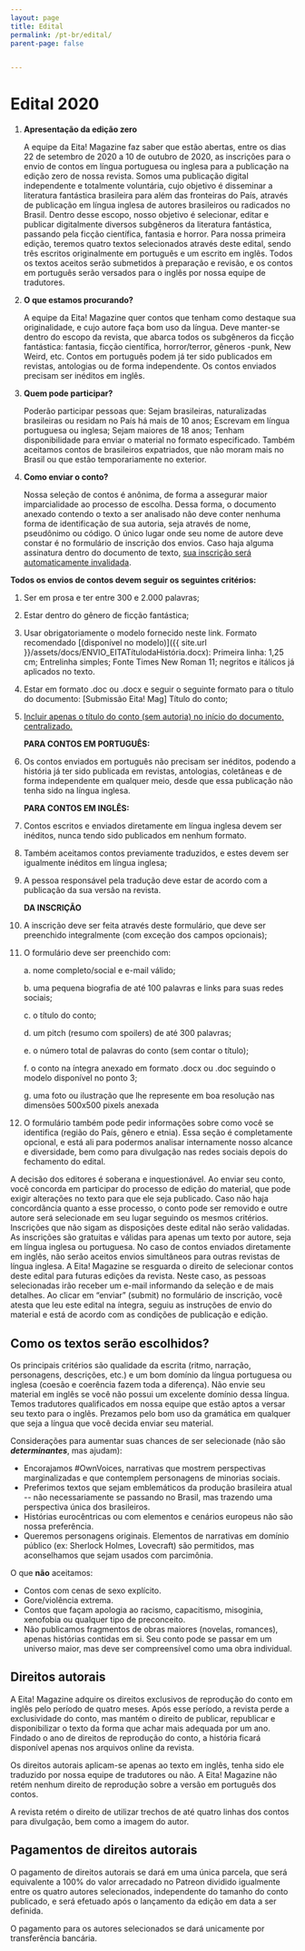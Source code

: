 ```yaml
---
layout: page
title: Edital
permalink: /pt-br/edital/
parent-page: false


---
```


# Edital 2020

1. **Apresentação da edição zero**

    A equipe da Eita! Magazine faz saber que estão abertas, entre os dias 22 de setembro de 2020 a 10 de outubro de 2020, as inscrições para o envio de contos em língua portuguesa ou inglesa para a publicação na edição zero de nossa revista.
    Somos uma publicação digital independente e totalmente voluntária, cujo objetivo é disseminar a literatura fantástica brasileira para além das fronteiras do País, através de publicação em língua inglesa de autores brasileiros ou radicados no Brasil. Dentro desse escopo, nosso objetivo é selecionar, editar e publicar digitalmente diversos subgêneros da literatura fantástica, passando pela ficção científica, fantasia e horror.
    Para nossa primeira edição, teremos quatro textos selecionados através deste edital, sendo três escritos originalmente em português e um escrito em inglês. Todos os textos aceitos serão submetidos à preparação e revisão, e os contos em português serão versados para o inglês por nossa equipe de tradutores.

2. **O que estamos procurando?**

    A equipe da Eita! Magazine quer contos que tenham como destaque sua originalidade, e cujo autore faça bom uso da língua. Deve manter-se dentro do escopo da revista, que abarca todos os subgêneros da ficção fantástica: fantasia, ficção científica, horror/terror, gêneros -punk, New Weird, etc.
    Contos em português podem já ter sido publicados em revistas, antologias ou de forma independente. Os contos enviados precisam ser inéditos em inglês. 

3. **Quem pode participar?**

    Poderão participar pessoas que:
    Sejam brasileiras, naturalizadas brasileiras ou residam no País há mais de 10 anos;
    Escrevam em língua portuguesa ou inglesa;
    Sejam maiores de 18 anos;
    Tenham disponibilidade para enviar o material no formato especificado.
    Também aceitamos contos de brasileiros expatriados, que não moram mais no Brasil ou que estão temporariamente no exterior.

4. **Como enviar o conto?**

    Nossa seleção de contos é anônima, de forma a assegurar maior imparcialidade ao processo de escolha. Dessa forma, o documento anexado contendo o texto a ser analisado não deve conter nenhuma forma de identificação de sua autoria, seja através de nome, pseudônimo ou código. O único lugar onde seu nome de autore deve constar é no formulário de inscrição dos envios. Caso haja alguma assinatura dentro do documento de texto, <u> sua inscrição será automaticamente invalidada</u>.

**Todos os envios de contos devem seguir os seguintes critérios:**

1. Ser em prosa e ter entre 300 e 2.000 palavras;

2. Estar dentro do gênero de ficção fantástica;

3. Usar obrigatoriamente o modelo fornecido neste link. Formato recomendado [(disponível no modelo)]({{ site.url }}/assets/docs/ENVIO_EITATítulodaHistória.docx): Primeira linha: 1,25 cm;
Entrelinha simples; Fonte Times New Roman 11; negritos e itálicos já aplicados no texto.

4. Estar em formato .doc ou .docx e seguir o seguinte formato para o título do documento: [Submissão Eita! Mag] Título do conto;

5. <u>Incluir apenas o título do conto (sem autoria) no início do documento, centralizado.</u>

    **PARA CONTOS EM PORTUGUÊS:**

6. Os contos enviados em português não precisam ser inéditos, podendo a história já ter sido publicada em revistas, antologias, coletâneas e de forma independente em qualquer meio, desde que essa publicação não tenha sido na língua inglesa.

    **PARA CONTOS EM INGLÊS:**

7. Contos escritos e enviados diretamente em língua inglesa devem ser inéditos, nunca tendo sido publicados em nenhum formato.
8. Também aceitamos contos previamente traduzidos, e estes devem ser igualmente inéditos em língua inglesa;
9. A pessoa responsável pela tradução deve estar de acordo com a publicação da sua versão na revista.

    **DA INSCRIÇÃO**
10. A inscrição deve ser feita através deste formulário, que deve ser preenchido integralmente (com exceção dos campos opcionais);

11. O formulário deve ser preenchido com:

    a. nome completo/social e e-mail válido;

    b. uma pequena biografia de até 100 palavras e links para suas redes sociais;

    c. o título do conto;

    d. um pitch (resumo com spoilers) de até 300 palavras;

    e. o número total de palavras do conto (sem contar o título);

    f. o conto na íntegra anexado em formato .docx ou .doc seguindo o modelo disponível no ponto 3;

    g. uma foto ou ilustração que lhe represente em boa resolução nas dimensões 500x500  pixels anexada

12. O formulário também pode pedir informações sobre como você se identifica (região do País, gênero e etnia). Essa seção é completamente opcional, e está ali para podermos analisar internamente nosso alcance e diversidade, bem como para divulgação nas redes sociais depois do fechamento do edital.

A decisão dos editores é soberana e inquestionável. Ao enviar seu conto, você concorda em participar do processo de edição do material, que pode exigir alterações no texto para que ele seja publicado. Caso não haja concordância quanto a esse processo, o conto pode ser removido e outre autore será selecionade em seu lugar seguindo os mesmos critérios.
Inscrições que não sigam as disposições deste edital não serão validadas. As inscrições são gratuitas e válidas para apenas um texto por autore, seja em língua inglesa ou portuguesa. No caso de contos enviados diretamente em inglês, não serão aceitos envios simultâneos para outras revistas de língua inglesa.
A Eita! Magazine se resguarda o direito de selecionar contos deste edital para futuras edições da revista. Neste caso, as pessoas selecionadas irão receber um e-mail informando da seleção e de mais detalhes.
Ao clicar em “enviar” (submit) no formulário de inscrição, você atesta que leu este edital na íntegra, seguiu as instruções de envio do material e está de acordo com as condições de publicação e edição.


## Como os textos serão escolhidos?

Os principais critérios são qualidade da escrita (ritmo, narração, personagens, descrições, etc.) e um bom domínio da língua portuguesa ou inglesa (coesão e coerência fazem toda a diferença). Não envie seu material em inglês se você não possui um excelente domínio dessa língua. Temos tradutores qualificados em nossa equipe que estão aptos a versar seu texto para o inglês. Prezamos pelo bom uso da gramática em qualquer que seja a língua que você decida enviar seu material.

Considerações para aumentar suas chances de ser selecionade (não são ***determinantes***, mas ajudam): 

* Encorajamos #OwnVoices, narrativas que mostrem perspectivas marginalizadas e que contemplem personagens de minorias sociais.
* Preferimos textos que sejam emblemáticos da produção brasileira atual -- não necessariamente se passando no Brasil, mas trazendo uma perspectiva única dos brasileiros.
* Histórias eurocêntricas ou com elementos e cenários europeus não são nossa preferência.
* Queremos personagens originais. Elementos de narrativas em domínio público (ex: Sherlock Holmes, Lovecraft) são permitidos, mas aconselhamos que sejam usados com parcimônia.

O que **não** aceitamos:

* Contos com cenas de sexo explícito.
* Gore/violência extrema.
* Contos que façam apologia ao racismo, capacitismo, misoginia, xenofobia ou qualquer tipo de preconceito.
* Não publicamos fragmentos de obras maiores (novelas, romances), apenas histórias contidas em si. Seu conto pode se passar em um universo maior, mas deve ser compreensível como uma obra individual.


## Direitos autorais

A Eita! Magazine adquire os direitos exclusivos de reprodução do conto em inglês pelo período de quatro meses. Após esse período, a revista perde a exclusividade do conto, mas mantém o direito de publicar, republicar e disponibilizar o texto da forma que achar mais adequada por um ano. Findado o ano de direitos de reprodução do conto, a história ficará disponível apenas nos arquivos online da revista.

Os direitos autorais aplicam-se apenas ao texto em inglês, tenha sido ele traduzido por nossa equipe de tradutores ou não. A Eita! Magazine não retém nenhum direito de reprodução sobre a versão em português dos contos.

A revista retém o direito de utilizar trechos de até quatro linhas dos contos para divulgação, bem como a imagem do autor.

## Pagamentos de direitos autorais

O pagamento de direitos autorais se dará em uma única parcela, que será equivalente a 100% do valor arrecadado no Patreon dividido igualmente entre os quatro autores selecionados, independente do tamanho do conto publicado, e será efetuado após o lançamento da edição em data a ser definida.

O pagamento para os autores selecionados se dará unicamente por transferência bancária.
